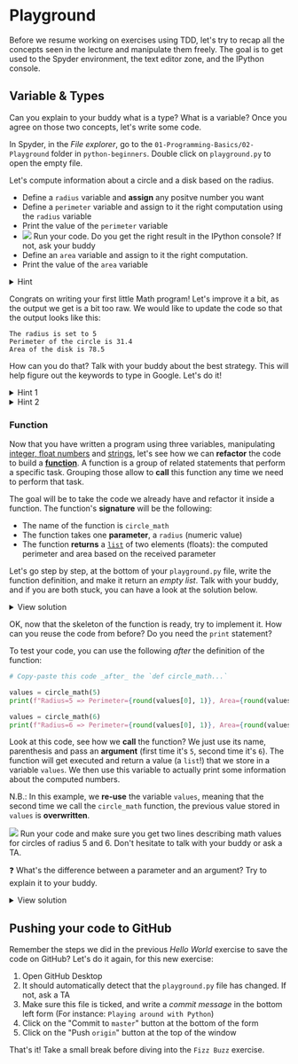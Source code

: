 # Playground

Before we resume working on exercises using TDD, let's try to recap all the concepts seen in the lecture and manipulate them freely. The goal is to get used to the Spyder environment, the text editor zone, and the IPython console.

## Variable & Types

Can you explain to your buddy what is a type? What is a variable? Once you agree on those two concepts, let's write some code.

In Spyder, in the *File explorer*, go to the `01-Programming-Basics/02-Playground` folder in `python-beginners`. Double click on `playground.py` to open the empty file.

Let's compute information about a circle and a disk based on the radius.

- Define a `radius` variable and **assign** any positve number you want
- Define a `perimeter` variable and assign to it the right computation using the `radius` variable
- Print the value of the `perimeter` variable
- ![](https://res.cloudinary.com/wagon/image/upload/v1562058697/green_arrow_xr54uz.png) Run your code. Do you get the right result in the IPython console? If not, ask your buddy
- Define an `area` variable and assign to it the right computation.
- Print the value of the `area` variable

<details><summary markdown="span">Hint
</summary>

For π, you can use either `3.14` or a more precise value from the Python standard [`math`](https://docs.python.org/3.7/library/math.html) module like so:

```python
from math import pi # This should be the _first_ line of your file

pi
# => 3.141592653589793
```

</details>

Congrats on writing your first little Math program! Let's improve it a bit, as the output we get is a bit too raw. We would like to update the code so that the output looks like this:

```text
The radius is set to 5
Perimeter of the circle is 31.4
Area of the disk is 78.5
```

How can you do that? Talk with your buddy about the best strategy. This will help figure out the keywords to type in Google. Let's do it!

<details><summary markdown="span">Hint 1
</summary>

To round a number, you can use... the [`round()`](https://www.programiz.com/python-programming/methods/built-in/round) built-in method!

</details>

<details><summary markdown="span">Hint 2
</summary>

To build a complex string, the modern way of doing it in Python is to use something called **string interpolation** through [f-strings](https://www.programiz.com/python-programming/string-interpolation#f). By prefixing the opening quote of the string with an `f`, you can **inject Python code** directly _inside_ the string, thanks to curly braces `{}`.

</details>

### Function

Now that you have written a program using three variables, manipulating [integer, float numbers](https://snakify.org/en/lessons/integer_float_numbers/) and [strings](https://www.programiz.com/python-programming/methods/string), let's see how we can **refactor** the code to build a [**function**](https://www.programiz.com/python-programming/function). A function is a group of related statements that perform a specific task. Grouping those allow to **call** this function any time we need to perform that task.

The goal will be to take the code we already have and refactor it inside a function. The function's **signature** will be the following:

- The name of the function is `circle_math`
- The function takes one **parameter**, a `radius` (numeric value)
- The function **returns** a [`list`](https://www.programiz.com/python-programming/list) of two elements (floats): the computed perimeter and area based on the received parameter

Let's go step by step, at the bottom of your `playground.py` file, write the function definition, and make it return an _empty list_. Talk with your buddy, and if you are both stuck, you can have a look at the solution below.

<details><summary markdown="span">View solution
</summary>

Defining a function in Python requires to use the language keyword `def`, then the name of the function followed by parenthesis to declare how many **parameters** we need (can be 0, 1, etc.), and finally `:`. Once this is declared, you need to make a new line, and **indent** (use the `<TAB>` key on your keyboard!):

```python
def circle_math(radius):
    return []
```

As requested, the implementation of the function is just returning an empty list.

</details>

OK, now that the skeleton of the function is ready, try to implement it. How can you reuse the code from before? Do you need the `print` statement?

To test your code, you can use the following _after_ the definition of the function:

```python
# Copy-paste this code _after_ the `def circle_math...`

values = circle_math(5)
print(f"Radius=5 => Perimeter={round(values[0], 1)}, Area={round(values[1], 1)}")

values = circle_math(6)
print(f"Radius=6 => Perimeter={round(values[0], 1)}, Area={round(values[1], 1)}")
```

Look at this code, see how we **call** the function? We just use its name, parenthesis and pass an **argument** (first time it's `5`, second time it's `6`). The function will get executed and return a value (a `list`!) that we store in a variable `values`. We then use this variable to actually print some information about the computed numbers.

N.B.: In this example, we **re-use** the variable `values`, meaning that the second time we call the `circle_math` function, the previous value stored in `values` is **overwritten**.

![](https://res.cloudinary.com/wagon/image/upload/v1562058697/green_arrow_xr54uz.png) Run your code and make sure you get two lines describing math values for circles of radius 5 and 6. Don't hesitate to talk with your buddy or ask a TA.

:question: What's the difference between a parameter and an argument? Try to explain it to your buddy.

<details><summary markdown="span">View solution
</summary>

```python
from math import pi

def circle_math(radius):
    perimeter = 2 * pi * radius
    area = pi * radius * radius
    return [ perimeter, area ] # perimeter and area are called **local variables**
```

</details>

## Pushing your code to GitHub

Remember the steps we did in the previous _Hello World_ exercise to save the code on GitHub? Let's do it again, for this new exercise:

1. Open GitHub Desktop
1. It should automatically detect that the `playground.py` file has changed. If not, ask a TA
1. Make sure this file is ticked, and write a _commit message_ in the bottom left form (For instance: `Playing around with Python`)
1. Click on the "Commit to `master`" button at the bottom of the form
1. Click on the "Push `origin`" button at the top of the window

That's it! Take a small break before diving into the `Fizz Buzz` exercise.

